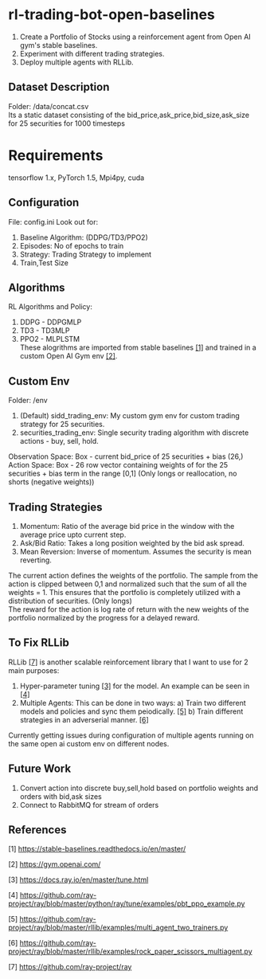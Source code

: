 # rl-trading-bot-open-baselines
1) Create a Portfolio of Stocks using a reinforcement agent from Open AI gym's stable baselines.
2) Experiment with different trading strategies.
3) Deploy multiple agents with RLLib.

## Dataset Description
Folder: /data/concat.csv </br>
Its a static dataset consisting of the bid_price,ask_price,bid_size,ask_size for 25 securities for 1000 timesteps

# Requirements
tensorflow 1.x, PyTorch 1.5, Mpi4py, cuda

## Configuration
File: config.ini
Look out for:
1) Baseline Algorithm: (DDPG/TD3/PPO2)
2) Episodes: No of epochs to train
3) Strategy: Trading Strategy to implement
4) Train,Test Size


## Algorithms
RL Algorithms and Policy:
1) DDPG - DDPGMLP 
2) TD3 - TD3MLP
3) PPO2 - MLPLSTM </br>
These alogrithms are imported from stable baselines [[1]](#1) and trained in a custom Open AI Gym env [[2]](#2).

## Custom Env
Folder: /env
1) (Default) sidd_trading_env: My custom gym env for custom trading strategy for 25 securities.
2) securities_trading_env: Single security trading algorithm with discrete actions - buy, sell, hold.

Observation Space: Box - current bid_price of 25 securities + bias (26,) </br>
Action Space: Box - 26 row vector containing weights of for the 25 securities + bias term in the range [0,1] (Only longs or reallocation, no shorts (negative weights))

## Trading Strategies
1) Momentum: Ratio of the average bid price in the window with the average price upto current step.
2) Ask/Bid Ratio: Takes a long position weighted by the bid ask spread.
3) Mean Reversion: Inverse of momentum. Assumes the security is mean reverting.

The current action defines the weights of the portfolio. The sample from the action is clipped between 0,1 and normalized such that the sum of all the weights = 1. This ensures that the portfolio is completely utilized with a distribution of securities. (Only longs) </br>
The reward for the action is log rate of return with the new weights of the portfolio normalized by the progress for a delayed reward.

## To Fix RLLib
RLLib [[7]](#7) is another scalable reinforcement library that I want to use for 2 main purposes:
1) Hyper-parameter tuning [[3]](#3) for the model. An example can be seen in [[4]](#4)
2) Multiple Agents: This can be done in two ways:
  a) Train two different models and policies and sync them peiodically. [[5]](#5)
  b) Train different strategies in an adverserial manner. [[6]](#6)

Currently getting issues during configuration of multiple agents running on the same open ai custom env on different nodes.


## Future Work
1) Convert action into discrete buy,sell,hold based on portfolio weights and orders with bid,ask sizes
2) Connect to RabbitMQ for stream of orders


## References
<a id="1">[1]</a> 
https://stable-baselines.readthedocs.io/en/master/

<a id="2">[2]</a>
https://gym.openai.com/

<a id="3">[3]</a>
https://docs.ray.io/en/master/tune.html

<a id="4">[4]</a>
https://github.com/ray-project/ray/blob/master/python/ray/tune/examples/pbt_ppo_example.py

<a id="5">[5]</a>
https://github.com/ray-project/ray/blob/master/rllib/examples/multi_agent_two_trainers.py

<a id="6">[6]</a>
https://github.com/ray-project/ray/blob/master/rllib/examples/rock_paper_scissors_multiagent.py

<a id="7">[7]</a>
https://github.com/ray-project/ray
